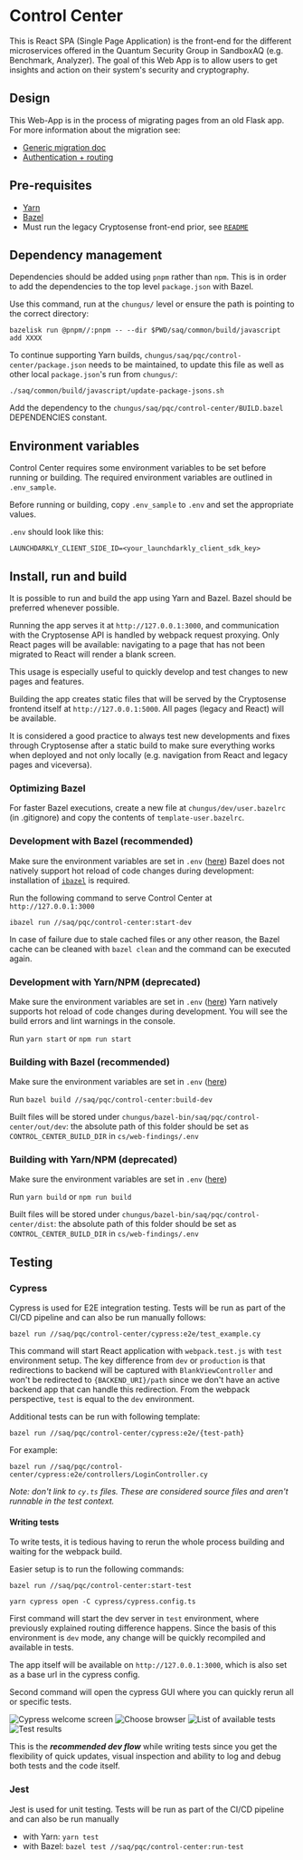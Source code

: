 # Control Center

This is React SPA (Single Page Application) is the front-end for the different microservices offered in the Quantum Security Group in SandboxAQ (e.g. Benchmark, Analyzer). The goal of this Web App is to allow users to get insights and action on their system's security and cryptography.

## Design

This Web-App is in the process of migrating pages from an old Flask app. For more information about the migration see:

- [Generic migration doc](https://docs.google.com/document/d/114np4T88K3Azg2MrK3kbAX2V3IZiSYm1MyFeeo1v4_c/edit?usp=sharing)
- [Authentication + routing](https://docs.google.com/document/d/1vHEkrCJvG0aOjmsFNaij6pIB527CRcmWEw_08XrNnhU/edit#)

## Pre-requisites

- [Yarn](https://classic.yarnpkg.com/lang/en/docs/install/#mac-stable)
- [Bazel](https://docs.docker.com/get-docker/)
- Must run the legacy Cryptosense front-end prior, see [`README`](https://github.com/sandbox-quantum/chungus/blob/main/cs/web-findings/README.md)

## Dependency management

Dependencies should be added using `pnpm` rather than `npm`. This is in order to add the dependencies to the top level `package.json` with Bazel.

Use this command, run at the `chungus/` level or ensure the path is pointing to the correct directory:

```
bazelisk run @pnpm//:pnpm -- --dir $PWD/saq/common/build/javascript add XXXX
```

To continue supporting Yarn builds, `chungus/saq/pqc/control-center/package.json` needs to be maintained, to update this file as well as other local `package.json`'s run from `chungus/`:

```
./saq/common/build/javascript/update-package-jsons.sh
```

Add the dependency to the `chungus/saq/pqc/control-center/BUILD.bazel` DEPENDENCIES constant.

## Environment variables

Control Center requires some environment variables to be set before running or building.
The required environment variables are outlined in `.env_sample`.

Before running or building, copy `.env_sample` to `.env` and set the appropriate values.

`.env` should look like this:

```
LAUNCHDARKLY_CLIENT_SIDE_ID=<your_launchdarkly_client_sdk_key>
```

## Install, run and build

It is possible to run and build the app using Yarn and Bazel. Bazel should be preferred whenever possible.

Running the app serves it at `http://127.0.0.1:3000`, and communication with the Cryptosense API is handled by webpack request proxying.
Only React pages will be available: navigating to a page that has not been migrated to React will render a blank screen.

This usage is especially useful to quickly develop and test changes to new pages and features.

Building the app creates static files that will be served by the Cryptosense frontend itself at `http://127.0.0.1:5000`.
All pages (legacy and React) will be available.

It is considered a good practice to always test new developments and fixes through Cryptosense after a static build to make sure everything works when deployed and not only locally (e.g. navigation from React and legacy pages and viceversa).

### Optimizing Bazel

For faster Bazel executions, create a new file at `chungus/dev/user.bazelrc` (in .gitignore) and copy the contents of `template-user.bazelrc`.

### Development with Bazel (recommended)

Make sure the environment variables are set in `.env` ([here](#environment-variables))
Bazel does not natively support hot reload of code changes during development: installation of [`ibazel`](https://github.com/bazelbuild/bazel-watcher) is required.

Run the following command to serve Control Center at `http://127.0.0.1:3000`

`ibazel run //saq/pqc/control-center:start-dev`

In case of failure due to stale cached files or any other reason, the Bazel cache can be cleaned with `bazel clean` and the command can be executed again.

### Development with Yarn/NPM (deprecated)

Make sure the environment variables are set in `.env` ([here](#environment-variables))
Yarn natively supports hot reload of code changes during development. You will see the build errors and lint warnings in the console.

Run `yarn start` or `npm run start`

### Building with Bazel (recommended)

Make sure the environment variables are set in `.env` ([here](#environment-variables))

Run `bazel build //saq/pqc/control-center:build-dev`

Built files will be stored under `chungus/bazel-bin/saq/pqc/control-center/out/dev`: the absolute path of this folder should be set as `CONTROL_CENTER_BUILD_DIR` in `cs/web-findings/.env`

### Building with Yarn/NPM (deprecated)

Make sure the environment variables are set in `.env` ([here](#environment-variables))

Run `yarn build` or `npm run build`

Built files will be stored under `chungus/bazel-bin/saq/pqc/control-center/dist`: the absolute path of this folder should be set as `CONTROL_CENTER_BUILD_DIR` in `cs/web-findings/.env`

## Testing

### Cypress

Cypress is used for E2E integration testing. Tests will be run as part of the CI/CD pipeline and can also be run manually follows:

```
bazel run //saq/pqc/control-center/cypress:e2e/test_example.cy
```

This command will start React application with `webpack.test.js` with `test` environment setup.
The key difference from `dev` or `production` is that redirections to backend will be captured with
`BlankViewController` and won't be redirected to `{BACKEND_URI}/path` since we don't have an active
backend app that can handle this redirection.
From the webpack perspective, `test` is equal to the `dev` environment.

Additional tests can be run with following template:

```
bazel run //saq/pqc/control-center/cypress:e2e/{test-path}
```

For example:

```
bazel run //saq/pqc/control-center/cypress:e2e/controllers/LoginController.cy
```

_Note: don't link to `cy.ts` files. These are considered source files and aren't runnable in the
test context._

#### Writing tests

To write tests, it is tedious having to rerun the whole process building and waiting for the webpack build.

Easier setup is to run the following commands:

```
bazel run //saq/pqc/control-center:start-test

yarn cypress open -C cypress/cypress.config.ts
```

First command will start the dev server in `test` environment, where previously explained routing difference
happens. Since the basis of this environment is `dev` mode, any change will be quickly recompiled and available
in tests.

The app itself will be available on `http://127.0.0.1:3000`, which is also set as a base url in the cypress config.

Second command will open the cypress GUI where you can quickly rerun all or specific tests.

![Cypress welcome screen](docs/img/cypress-gui-01-welcome.png)
![Choose browser](docs/img/cypress-gui-02-choose-browser.png)
![List of available tests](docs/img/cypress-gui-03-list-of-tests.png)
![Test results](docs/img/cypress-gui-04-test-results.png)

This is the **_recommended dev flow_** while writing tests since you get the flexibility
of quick updates, visual inspection and ability to log and debug both tests and the code itself.

### Jest

Jest is used for unit testing. Tests will be run as part of the CI/CD pipeline and can also be run manually

- with Yarn: `yarn test`
- with Bazel: `bazel test //saq/pqc/control-center:run-test`
